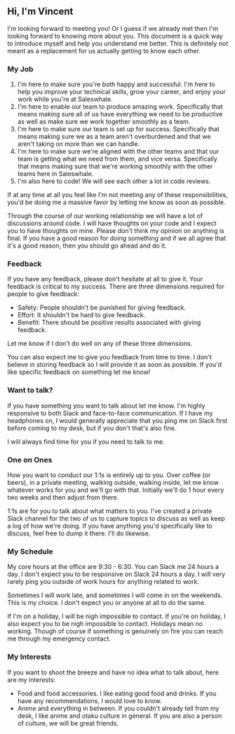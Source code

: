 ## Hi, I'm Vincent

I'm looking forward to meeting you! Or I guess if we already met then I'm looking forward to knowing more about you. This document is a quick way to introduce myself and help you understand me better. This is definitely not meant as a replacement for us actually getting to know each other.

### My Job

1. I'm here to make sure you're both happy and successful. I'm here to help you improve your technical skills, grow your career, and enjoy your work while you're at Saleswhale.
2. I'm here to enable our team to produce amazing work. Specifically that means making sure all of us have everything we need to be productive as well as make sure we work together smoothly as a team.
3. I'm here to make sure our team is set up for success. Specifically that means making sure we as a team aren't overburdened and that we aren't taking on more than we can handle.
4. I'm here to make sure we're aligned with the other teams and that our team is getting what we need from them, and vice versa. Specifically that means making sure that we're working smoothly with the other teams here in Saleswhale.
5. I'm also here to code! We will see each other a lot in code reviews.

If at any time at all you feel like I'm not meeting any of these responsibilities, you'd be doing me a massive favor by letting me know as soon as possible.

Through the course of our working relationship we will have a lot of discussions around code. I will have thoughts on your code and I expect you to have thoughts on mine. Please don't think my opinion on anything is final. If you have a good reason for doing something and if we all agree that it's a good reason, then you should go ahead and do it. 

### Feedback

If you have any feedback, please don't hesitate at all to give it. Your feedback is critical to my success. There are three dimensions required for people to give feedback:

- Safety: People shouldn't be punished for giving feedback.
- Effort: It shouldn't be hard to give feedback. 
- Benefit: There should be positive results associated with giving feedback.

Let me know if I don't do well on any of these three dimensions.

You can also expect me to give you feedback from time to time. I don't believe in storing feedback so I will provide it as soon as possible. If you'd like specific feedback on something let me know!

### Want to talk?

If you have something you want to talk about let me know. I'm highly responsive to both Slack and face-to-face communication. If I have my headphones on, I would generally appreciate that you ping me on Slack first before coming to my desk, but if you don't that's also fine. 

I will always find time for you if you need to talk to me.

### One on Ones

How you want to conduct our 1:1s is entirely up to you. Over coffee (or beers), in a private meeting, walking outside, walking inside, let me know whatever works for you and we'll go with that. Initially we'll do 1 hour every two weeks and then adjust from there.

1:1s are for you to talk about what matters to you. I've created a private Slack channel for the two of us to capture topics to discuss as well as keep a log of how we're doing. If you have anything you'd specifically like to discuss, feel free to dump it there. I'll do likewise.

### My Schedule

My core hours at the office are 9:30 - 6:30. You can Slack me 24 hours a day. I don't expect you to be responsive on Slack 24 hours a day. I will very rarely ping you outside of work hours for anything related to work. 

Sometimes I will work late, and sometimes I will come in on the weekends. This is my choice. I don't expect you or anyone at all to do the same.

If I'm on a holiday, I will be nigh impossible to contact. If you're on holiday, I also expect you to be nigh impossible to contact. Holidays mean no working. Though of course if something is genuinely on fire you can reach me through my emergency contact.

### My Interests

If you want to shoot the breeze and have no idea what to talk about, here are my interests:
- Food and food accessories. I like eating good food and drinks. If you have any recommendations, I would love to know. 
- Anime and everything in between. If you couldn't already tell from my desk, I like anime and otaku culture in general. If you are also a person of culture, we will be great friends.


